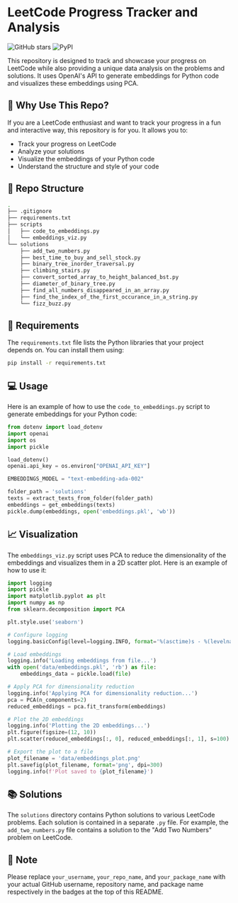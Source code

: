 # LeetCode Progress Tracker and Analysis

![GitHub stars](https://img.shields.io/github/stars/your_username/your_repo_name?style=social)
![PyPI](https://img.shields.io/pypi/v/your_package_name)

This repository is designed to track and showcase your progress on LeetCode while also providing a unique data analysis on the problems and solutions. It uses OpenAI's API to generate embeddings for Python code and visualizes these embeddings using PCA. 

## 🚀 Why Use This Repo?

If you are a LeetCode enthusiast and want to track your progress in a fun and interactive way, this repository is for you. It allows you to:

- Track your progress on LeetCode
- Analyze your solutions
- Visualize the embeddings of your Python code
- Understand the structure and style of your code

## 📂 Repo Structure

```bash
.
├── .gitignore
├── requirements.txt
├── scripts
│   ├── code_to_embeddings.py
│   └── embeddings_viz.py
└── solutions
    ├── add_two_numbers.py
    ├── best_time_to_buy_and_sell_stock.py
    ├── binary_tree_inorder_traversal.py
    ├── climbing_stairs.py
    ├── convert_sorted_array_to_height_balanced_bst.py
    ├── diameter_of_binary_tree.py
    ├── find_all_numbers_disappeared_in_an_array.py
    ├── find_the_index_of_the_first_occurance_in_a_string.py
    └── fizz_buzz.py
```

## 📝 Requirements

The `requirements.txt` file lists the Python libraries that your project depends on. You can install them using:

```bash
pip install -r requirements.txt
```

## 💻 Usage

Here is an example of how to use the `code_to_embeddings.py` script to generate embeddings for your Python code:

```python
from dotenv import load_dotenv
import openai
import os
import pickle

load_dotenv()
openai.api_key = os.environ["OPENAI_API_KEY"]

EMBEDDINGS_MODEL = "text-embedding-ada-002"

folder_path = 'solutions'
texts = extract_texts_from_folder(folder_path)
embeddings = get_embeddings(texts)
pickle.dump(embeddings, open('embeddings.pkl', 'wb'))
```

## 📈 Visualization

The `embeddings_viz.py` script uses PCA to reduce the dimensionality of the embeddings and visualizes them in a 2D scatter plot. Here is an example of how to use it:

```python
import logging
import pickle
import matplotlib.pyplot as plt
import numpy as np
from sklearn.decomposition import PCA

plt.style.use('seaborn')

# Configure logging
logging.basicConfig(level=logging.INFO, format='%(asctime)s - %(levelname)s - %(message)s')

# Load embeddings
logging.info('Loading embeddings from file...')
with open('data/embeddings.pkl', 'rb') as file:
    embeddings_data = pickle.load(file)

# Apply PCA for dimensionality reduction
logging.info('Applying PCA for dimensionality reduction...')
pca = PCA(n_components=2)
reduced_embeddings = pca.fit_transform(embeddings)

# Plot the 2D embeddings
logging.info('Plotting the 2D embeddings...')
plt.figure(figsize=(12, 10))
plt.scatter(reduced_embeddings[:, 0], reduced_embeddings[:, 1], s=100)

# Export the plot to a file
plot_filename = 'data/embeddings_plot.png'
plt.savefig(plot_filename, format='png', dpi=300)
logging.info(f'Plot saved to {plot_filename}')
```

## 📚 Solutions

The `solutions` directory contains Python solutions to various LeetCode problems. Each solution is contained in a separate `.py` file. For example, the `add_two_numbers.py` file contains a solution to the "Add Two Numbers" problem on LeetCode.

## 📝 Note

Please replace `your_username`, `your_repo_name`, and `your_package_name` with your actual GitHub username, repository name, and package name respectively in the badges at the top of this README.
